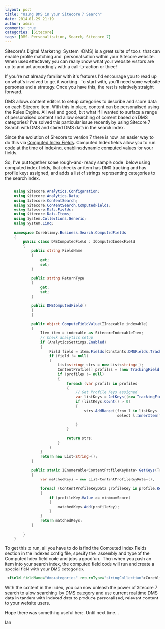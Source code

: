 ```yaml
---
layout: post
title: "Using DMS in your Sitecore 7 Search"
date: 2014-01-29 21:19
author: admin
comments: true
categories: [Sitecore]
tags: [DMS, Personalisation, Search, Sitecore 7]
---
```

<span class="dropcap">S</span>itecore's Digital Marketing  System  (DMS) is a great suite of tools  that can enable profile matching and  personalisation within your Sitecore website. When used effectively you can really know what your website visitors are up to and act accordingly with a call-to-action or three!<!--more-->

If you're not already familiar with it's features I'd encourage you to read up on what's involved to get it working.  To start with, you'll need some website personas and a strategy. Once you have this, the rest is relatively straight forward.

DMS allows content editors to setup categories to describe and score data on each Sitecore item. With this in place, content can be personalised using the Rules Engine. All well and good, but what if I wanted to surface a range of personalised content and allow searching of content based on DMS categories? I've solved this particular issue recently by using Sitecore 7 Search with DMS and stored DMS data in the search index.

Since the evolution of Sitecore to version 7 there is now  an easier way to do this via <a title="Computed Index Fields" href="http://www.sitecore.net/Community/Technical-Blogs/John-West-Sitecore-Blog/Posts/2013/05/Sitecore-7-Use-Computed-Index-Fields-to-Store-DMS-Data.aspx" target="_blank">Computed Index Fields</a>. Computed Index fields allow you to run code at the time of indexing, enabling dynamic computed values for your fields.

So, I've put together some rough-and- ready sample code  below using computed index fields, that checks an item has DMS tracking and has profile keys assigned, and adds a list of strings representing categories to the search index.



``` csharp

    using Sitecore.Analytics.Configuration;
    using Sitecore.Analytics.Data;
    using Sitecore.ContentSearch;
    using Sitecore.ContentSearch.ComputedFields;
    using Sitecore.Data.Fields;
    using Sitecore.Data.Items;
    using System.Collections.Generic;
    using System.Linq;
    
    namespace Coreblimey.Business.Search.ComputedFields
    {
        public class DMSComputedField : IComputedIndexField
        {
            public string FieldName
            {
                get;
                set;
            }
    
            public string ReturnType
            {
                get;
                set;
            }
    
            public DMSComputedField()
            {
            }
    
            public object ComputeFieldValue(IIndexable indexable)
            {
                Item item = indexable as SitecoreIndexableItem;
                // Check analytics setup
                if (AnalyticsSettings.Enabled)
                {
                    Field field = item.Fields[Constants.DMSFields.Tracking];
                    if (field != null)
                    {
                        List<string> strs = new List<string>();
                        ContentProfile[] profiles = (new TrackingField(field)).Profiles;
                        if (profiles != null)
                        {
                            foreach (var profile in profiles)
                            {  
                                // Get Profile Keys assigned
                                var listKeys = GetKeys((new TrackingField(field)), profile, 1);
                                if (listKeys.Count() > 0)
                                {
                                    strs.AddRange((from l in listKeys
                                                   select l.InnerItem["name"]).ToList());
    
                                }
                            }
    
                            return strs;
                        }                  
                    }
                }
                return new List<string>();
            }
    
            public static IEnumerable<ContentProfileKeyData> GetKeys(TrackingField trackingField, ContentProfile profile, int minimumScore)
            {
                var matchedKeys = new List<ContentProfileKeyData>();
    
                foreach (ContentProfileKeyData profileKey in profile.Keys)
                {
                    if (profileKey.Value >= minimumScore)
                    {
                        matchedKeys.Add(profileKey);
                    }
                }
                return matchedKeys;
            }
    
        }
    }

```

To get this to run, all you have to do is find the Computed Index Fields section in the indexes.config file, specify the  assembly and type of the ComputedIndex field code and jobs a good'un.  Then when you push an item into your search index, the computed field code will run and create a special field with your DMS categories.

``` xml
 <field fieldName="dmscategories" returnType="stringCollection">Coreblimey.Business.Search.ComputedFields.DMSComputedField,Coreblimey.Business</field>
```

With the content in the index, you can now unleash the power of Sitecore 7 search to allow searching  by DMS category and use current real time DMS data in tandem with indexed data to produce personalised, relevant content to your website users.

Hope there was something useful here. Until next time...

Ian
